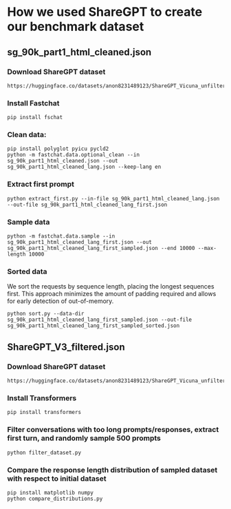 # How we used ShareGPT to create our benchmark dataset

## sg_90k_part1_html_cleaned.json

### Download ShareGPT dataset
```
https://huggingface.co/datasets/anon8231489123/ShareGPT_Vicuna_unfiltered/resolve/main/HTML_cleaned_raw_dataset/sg_90k_part1_html_cleaned.json
```

### Install Fastchat
```
pip install fschat
```

### Clean data:
```
pip install polyglot pyicu pycld2
python -m fastchat.data.optional_clean --in sg_90k_part1_html_cleaned.json --out sg_90k_part1_html_cleaned_lang.json --keep-lang en
```

### Extract first prompt
```
python extract_first.py --in-file sg_90k_part1_html_cleaned_lang.json --out-file sg_90k_part1_html_cleaned_lang_first.json
```

### Sample data
```
python -m fastchat.data.sample --in sg_90k_part1_html_cleaned_lang_first.json --out sg_90k_part1_html_cleaned_lang_first_sampled.json --end 10000 --max-length 10000
```

### Sorted data
We sort the requests by sequence length, placing the longest sequences first. This approach minimizes the amount of padding required and allows for early detection of out-of-memory.
```
python sort.py --data-dir sg_90k_part1_html_cleaned_lang_first_sampled.json --out-file sg_90k_part1_html_cleaned_lang_first_sampled_sorted.json
```

## ShareGPT_V3_filtered.json

### Download ShareGPT dataset
```
https://huggingface.co/datasets/anon8231489123/ShareGPT_Vicuna_unfiltered/resolve/main/ShareGPT_V3_unfiltered_cleaned_split.json
```

### Install Transformers
```
pip install transformers
```

### Filter conversations with too long prompts/responses, extract first turn, and randomly sample 500 prompts
```
python filter_dataset.py
```

### Compare the response length distribution of sampled dataset with respect to initial dataset
```
pip install matplotlib numpy
python compare_distributions.py
```
